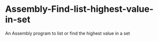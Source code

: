 # Assembly-Find-list-highest-value-in-set
An Assembly program to list or find the highest value in a set
